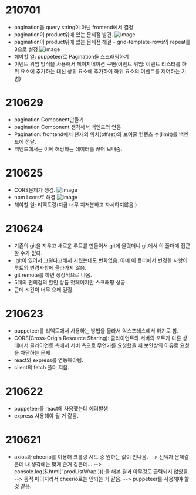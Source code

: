 # 210701

- pagination을 query string이 아닌 frontend에서 결정
- pagination이 product위에 있는 문제점 발견.
  ![image](https://user-images.githubusercontent.com/57670160/124065007-dc2c1180-da70-11eb-9b2f-c2b7727630ab.png)
- pagination이 product위에 있는 문제점 해결 - grid-template-rows의 repeat를 3으로 설정
  ![image](https://user-images.githubusercontent.com/57670160/124066932-780b4c80-da74-11eb-8cfb-bbbc7a794097.png)
- 해야할 일: puppeteer로 Pagination들 스크래핑하기
- 이벤트 위임 방식을 사용해서 페이지네이션 구현(이벤트 위임: 이벤트 리스터를 하위 요소에 추가하는 대신 상위 요소에 추가하여 하위 요소의 이벤트를 제어하는 기법)

# 210629

- pagination Component만들기
- pagination Component 생각해서 백엔드와 연동
- Pagination: frontend에서 현재의 위치(offset)와 보여줄 컨텐츠 수(limit)를 백엔드에 전달.
- 백엔드에서는 이에 해당하는 데이터를 끊어 보내줌.

# 210625

- CORS문제가 생김.
  ![image](https://user-images.githubusercontent.com/57670160/123389341-bf0cc400-d5d4-11eb-87d9-9def77daec58.png)
- npm i cors로 해결
  ![image](https://user-images.githubusercontent.com/57670160/123405170-84ab2300-d5e4-11eb-88ea-2adf9c32811d.png)
- 해야할 일: 리팩토링(지금 너무 지저분하고 자세하지않음.)

# 210624

- 기존의 git을 지우고 새로운 루트를 만들어서 git에 올렸더니 git에서 이 폴더에 접근할 수가 없다.
- .git이 있어서 그렇다고해서 지웠는데도 변화없음. 아예 이 폴더에서 변경한 사항이 루트의 변경사항에 올라가지 않음.
- git remote를 하면 정상적으로 나옴.
- 5개의 편의점의 할인 상품 첫페이지만 스크래핑 성공.
- 근데 시간이 너무 오래 걸림.

# 210623

- puppeteer를 리액트에서 사용하는 방법을 몰라서 익스프레스에서 하기로 함.
- CORS(Cross-Origin Resource Sharing): 클라이언트와 서버의 포트가 다른 상태에서 클라이언트 측에서 서버 측으로 무언가를 요청했을 때 보안상의 이유로 요청을 차단하는 문제
- react와 express를 연동해야됨.
- client의 fetch 폴더 지움.

# 210622

- puppeteer를 react에 사용했는데 에러발생
- express 사용해야 될 거 같음.

# 210621

- axios와 cheerio를 이용해 크롤링 시도 중 원하는 값이 안나옴.
  --> 선택자 문제같은데 내 생각에는 맞게 쓴거 같은데...
  --> console.log($.html('.prodListWrap')));을 해본 결과 아무것도 출력되지 않았음.
  --> 동적 페이지라서 cheerio로는 안되는 거 같음.
  --> puppeteer를 사용해야 할 것 같음.
